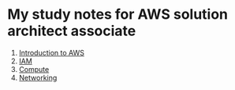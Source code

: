 # My study notes for AWS solution architect associate 

1. [Introduction to AWS](AWS.md)
2. [IAM](IAM.md)
3. [Compute](Compute.md)
4. [Networking](Network.md)